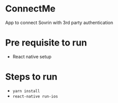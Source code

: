 # ConnectMe
App to connect Sovrin with 3rd party authentication


# Pre requisite to run

- React native setup

# Steps to run

- `yarn install`
- `react-native run-ios`
